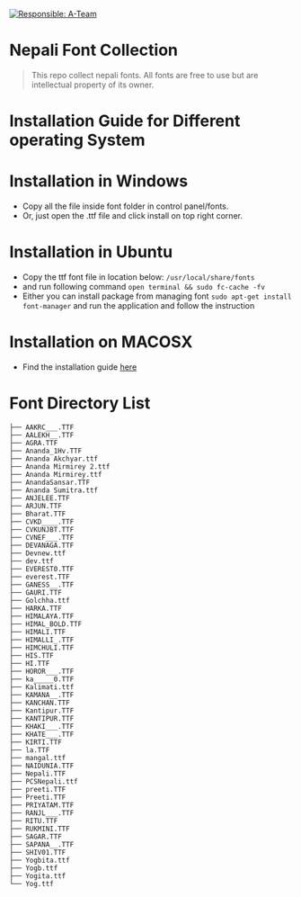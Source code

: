 [![Responsible: A-Team](https://img.shields.io/badge/Responsible-A--Team-blue)](https://your-link-to-responsibility)

# Nepali Font Collection
> This repo collect nepali fonts. All fonts are free to use but are intellectual property of its owner.

# Installation Guide for Different operating System

# Installation in Windows
* Copy all the file inside font folder in control panel/fonts.
* Or, just open the .ttf file and click install on top right corner.


# Installation in Ubuntu
* Copy the ttf font file in location below:
 ``` /usr/local/share/fonts ```
* and run following command
 ``` open terminal && sudo fc-cache -fv ```
* Either you can install package from managing font
``` sudo apt-get install font-manager ```
    and run the application and follow the instruction
 # Installation on MACOSX

* Find the installation guide [here](https://support.apple.com/en-us/HT201749)
# Font Directory List
```
├── AAKRC___.TTF
├── AALEKH__.TTF
├── AGRA.TTF
├── Ananda_1Hv.TTF
├── Ananda Akchyar.ttf
├── Ananda Mirmirey 2.ttf
├── Ananda Mirmirey.ttf
├── AnandaSansar.TTF
├── Ananda Sumitra.ttf
├── ANJELEE.TTF
├── ARJUN.TTF
├── Bharat.TTF
├── CVKD____.TTF
├── CVKUNJBT.TTF
├── CVNEF___.TTF
├── DEVANAGA.TTF
├── Devnew.ttf
├── dev.ttf
├── EVEREST0.TTF
├── everest.TTF
├── GANESS__.TTF
├── GAURI.TTF
├── Golchha.ttf
├── HARKA.TTF
├── HIMALAYA.TTF
├── HIMAL_BOLD.TTF
├── HIMALI.TTF
├── HIMALLI_.TTF
├── HIMCHULI.TTF
├── HIS.TTF
├── HI.TTF
├── HOROR___.TTF
├── ka_____0.TTF
├── Kalimati.ttf
├── KAMANA__.TTF
├── KANCHAN.TTF
├── Kantipur.TTF
├── KANTIPUR.TTF
├── KHAKI___.TTF
├── KHATE___.TTF
├── KIRTI.TTF
├── la.TTF
├── mangal.ttf
├── NAIDUNIA.TTF
├── Nepali.TTF
├── PCSNepali.ttf
├── preeti.TTF
├── Preeti.TTF
├── PRIYATAM.TTF
├── RANJL___.TTF
├── RITU.TTF
├── RUKMINI.TTF
├── SAGAR.TTF
├── SAPANA__.TTF
├── SHIV01.TTF
├── Yogbita.ttf
├── Yogb.ttf
├── Yogita.ttf
└── Yog.ttf

```
